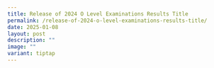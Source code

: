 ```yaml
---
title: Release of 2024 O Level Examinations Results Title
permalink: /release-of-2024-o-level-examinations-results-title/
date: 2025-01-08
layout: post
description: ""
image: ""
variant: tiptap
---
```

